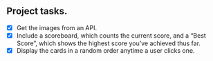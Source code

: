 ## Project tasks.

- [x] Get the images from an API.
- [x] Include a scoreboard, which counts the current score, and a “Best Score”, which shows the highest score you’ve achieved thus far.
- [x] Display the cards in a random order anytime a user clicks one.